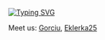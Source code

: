 [![Typing SVG](https://readme-typing-svg.demolab.com?font=Fira+Code&pause=1000&random=false&width=435&lines=We+are+creating+a+better+world;We+are+creating+a+better+Internet;We+are+creating+a+better+computers)](https://git.io/github.com/Interpuce)

Meet us: [Gorciu](https://github.com/gorciu-official), [Eklerka25](https://github.com/Eklerka25)
